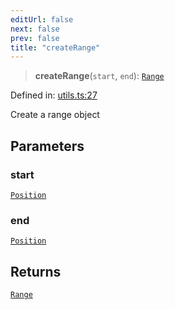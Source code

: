 ```yaml
---
editUrl: false
next: false
prev: false
title: "createRange"
---
```


> **createRange**(`start`, `end`): [`Range`](/api/ast/interfaces/range/)

Defined in: [utils.ts:27](https://github.com/rcs-agents/rcs-lang/blob/68cb652ba691370490e2f22c44219c82067584e3/packages/ast/src/utils.ts#L27)

Create a range object

## Parameters

### start

[`Position`](/api/ast/interfaces/position/)

### end

[`Position`](/api/ast/interfaces/position/)

## Returns

[`Range`](/api/ast/interfaces/range/)
